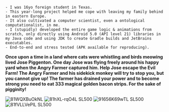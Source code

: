 ```
- I was 16yo foreign student in Texas.
- This year-long project helped me cope with leaving my family behind in eastern Europe.
- It also cultivated a computer scientist, even a ontological computationalist, in me.
- I (stupidly) developed the entire game logic & animations from scratch, only directly using Android 5.0 (API level 21) libraries in my Java code and using JDK to create Gradle builds and JetBrains executables.
- End-to-end and stress tested (APK available for reproducing).
```

  
**Once upon a time in a land where cats were whistling and birds meowing lived Jose Piggenton. One day Jose was flying freely around his happy yard when the Angry Farmer captured him. Help Jose escape the Evil Farm! The Angry Farmer and his sidekick monkey will try to stop you, but you cannot give up! The farmer has drained your power and to become strong you need to eat 333 magical golden bacon strips. For the sake of pigginity!**


![81WQXBuOkNL](https://github.com/user-attachments/assets/080d6fc8-dc49-478f-be6b-1ba7007d186b)
![81hXL-rqO4L _SL500_](https://github.com/user-attachments/assets/9f2639ab-eec2-49e1-942b-909e477b2a45)
![91656K69wTL _SL500_](https://github.com/user-attachments/assets/871164cc-7246-4e07-937a-3fc85498d18c)
![81fVLLVePlL _SL500_](https://github.com/user-attachments/assets/a004347c-9bb0-447e-891c-de1d8f62fabf)
